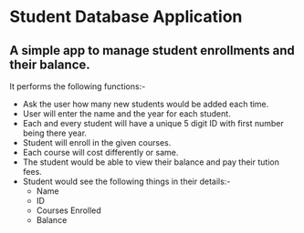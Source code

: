 # Student Database Application

## A simple app to manage student enrollments and their balance.

It performs the following functions:-

- Ask the user how many new students would be added each time.
- User will enter the name and the year for each student.
- Each and every student will have a unique 5 digit ID with first number being there year.
- Student will enroll in the given courses.
- Each course will cost differently or same.
- The student would be able to view their balance and pay their tution fees.
- Student would see the following things in their details:-
  - Name
  - ID
  - Courses Enrolled
  - Balance
